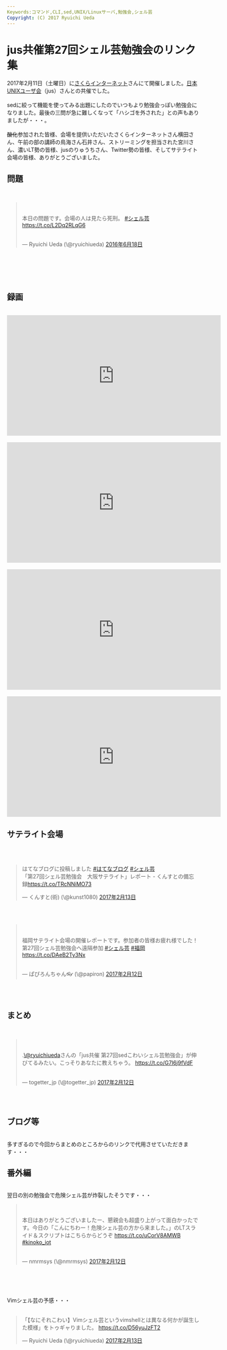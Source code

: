 ```yaml
---
Keywords:コマンド,CLI,sed,UNIX/Linuxサーバ,勉強会,シェル芸
Copyright: (C) 2017 Ryuichi Ueda
---
```

# jus共催第27回シェル芸勉強会のリンク集
2017年2月11日（土曜日）に<a href="https://www.sakura.ad.jp/" target="_blank">さくらインターネット</a>さんにて開催しました。<a href="https://www.jus.or.jp/" target="_blank">日本UNIXユーザ会</a>（jus）さんとの共催でした。<br />
<br />
sedに絞って機能を使ってみる出題にしたのでいつもより勉強会っぽい勉強会になりました。最後の三問が急に難しくなって「ハシゴを外された」との声もありましたが・・・。<br />
<br />
<del datetime="2017-02-12T13:28:52+00:00">酸化</del>参加された皆様、会場を提供いただいたさくらインターネットさん横田さん、午前の部の講師の鳥海さん石井さん、ストリーミングを担当された宮川さん、濃いLT勢の皆様、jusのりゅうちさん、Twitter勢の皆様、そしてサテライト会場の皆様、ありがとうございました。<br />
<h2>問題</h2><br />
<blockquote class="twitter-tweet" data-lang="ja"><br />
<p dir="ltr" lang="ja">本日の問題です。会場の人は見たら死刑。 <a href="https://twitter.com/hashtag/%E3%82%B7%E3%82%A7%E3%83%AB%E8%8A%B8?src=hash">#シェル芸</a><a href="https://t.co/L2Dq2RLqG6">https://t.co/L2Dq2RLqG6</a></p><br />
— Ryuichi Ueda (\@ryuichiueda) <a href="https://twitter.com/ryuichiueda/status/744031643145502720">2016年6月18日</a></blockquote><br />
<script async src="//platform.twitter.com/widgets.js" charset="utf-8"></script><br />
<br />
&nbsp;<br />
<h2>録画</h2><br />
<iframe src="https://www.youtube.com/embed/oeNFq5t_frc" width="560" height="315" frameborder="0" allowfullscreen="allowfullscreen"></iframe><br />
<br />
<iframe src="https://www.youtube.com/embed/cDt2Olr0x84" width="560" height="315" frameborder="0" allowfullscreen="allowfullscreen"></iframe><br />
<br />
<iframe src="https://www.youtube.com/embed/BXM4pmvxrq4" width="560" height="315" frameborder="0" allowfullscreen="allowfullscreen"></iframe><br />
<br />
<iframe src="https://www.youtube.com/embed/JBax4En3EeM" width="560" height="315" frameborder="0" allowfullscreen="allowfullscreen"></iframe><br />
<h2>サテライト会場</h2><br />
<br />
<blockquote class="twitter-tweet" data-lang="ja"><p lang="ja" dir="ltr">はてなブログに投稿しました <a href="https://twitter.com/hashtag/%E3%81%AF%E3%81%A6%E3%81%AA%E3%83%96%E3%83%AD%E3%82%B0?src=hash">#はてなブログ</a> <a href="https://twitter.com/hashtag/%E3%82%B7%E3%82%A7%E3%83%AB%E8%8A%B8?src=hash">#シェル芸</a><br>「第27回シェル芸勉強会　大阪サテライト」レポート - くんすとの備忘録<a href="https://t.co/TRcNNiMO73">https://t.co/TRcNNiMO73</a></p>&mdash; くんすと(術) (\@kunst1080) <a href="https://twitter.com/kunst1080/status/831155496753115137">2017年2月13日</a></blockquote> <script async src="//platform.twitter.com/widgets.js" charset="utf-8"></script><br />
<br />
<blockquote class="twitter-tweet" data-lang="ja"><br />
<p dir="ltr" lang="ja">福岡サテライト会場の開催レポートです。参加者の皆様お疲れ様でした！第27回シェル芸勉強会へ遠隔参加 <a href="https://twitter.com/hashtag/%E3%82%B7%E3%82%A7%E3%83%AB%E8%8A%B8?src=hash">#シェル芸</a> <a href="https://twitter.com/hashtag/%E7%A6%8F%E5%B2%A1?src=hash">#福岡</a> <a href="https://t.co/DAeB2Ty3Nx">https://t.co/DAeB2Ty3Nx</a></p><br />
— ぱぴろんちゃん👓 (\@papiron) <a href="https://twitter.com/papiron/status/830680756926107648">2017年2月12日</a></blockquote><br />
<script async src="//platform.twitter.com/widgets.js" charset="utf-8"></script><br />
<h2>まとめ</h2><br />
<blockquote class="twitter-tweet" data-lang="ja"><br />
<p dir="ltr" lang="ja">.<a href="https://twitter.com/ryuichiueda">\@ryuichiueda</a>さんの「jus共催 第27回sedこわいシェル芸勉強会」が伸びてるみたい。こっそりあなたに教えちゃう。 <a href="https://t.co/G7I6j9fVdF">https://t.co/G7I6j9fVdF</a></p><br />
— togetter_jp (\@togetter_jp) <a href="https://twitter.com/togetter_jp/status/830778510000001025">2017年2月12日</a></blockquote><br />
<script async src="//platform.twitter.com/widgets.js" charset="utf-8"></script><br />
<h2>ブログ等</h2><br />
多すぎるので今回からまとめのところからのリンクで代用させていただきます・・・<br />
<h2>番外編</h2><br />
翌日の別の勉強会で危険シェル芸が炸裂したそうです・・・<br />
<blockquote class="twitter-tweet" data-lang="ja"><br />
<p dir="ltr" lang="ja">本日はありがとうございましたー、懇親会も超盛り上がって面白かったです。今日の「こんにちわー！危険シェル芸の方から来ました。」のLTスライド＆スクリプトはこちらからどうぞ <a href="https://t.co/uCorV8AMWB">https://t.co/uCorV8AMWB</a> <a href="https://twitter.com/hashtag/kinoko_iot?src=hash">#kinoko_iot</a></p><br />
— nmrmsys (\@nmrmsys) <a href="https://twitter.com/nmrmsys/status/830764942382895104">2017年2月12日</a></blockquote><br />
<script async src="//platform.twitter.com/widgets.js" charset="utf-8"></script><br />
<br />
<br />
Vimシェル芸の予感・・・<br />
<br />
<blockquote class="twitter-tweet" data-lang="ja"><p lang="ja" dir="ltr">「【なにそれこわい】Vimシェル芸というvimshellとは異なる何かが誕生した模様」をトゥギャりました。 <a href="https://t.co/D56yuJzFT2">https://t.co/D56yuJzFT2</a></p>&mdash; Ryuichi Ueda (\@ryuichiueda) <a href="https://twitter.com/ryuichiueda/status/830930574936141824">2017年2月13日</a></blockquote><br />
<script async src="//platform.twitter.com/widgets.js" charset="utf-8"></script>
